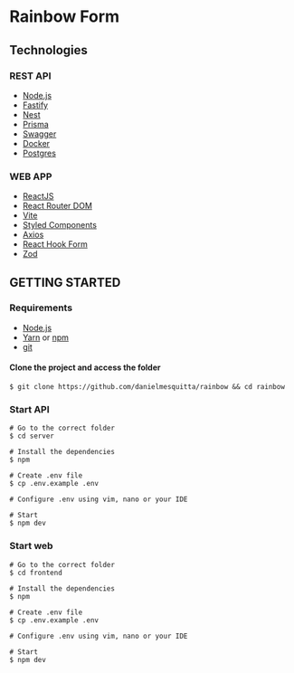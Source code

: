 # Rainbow Form

## Technologies

### REST API

- [Node.js](https://nodejs.org/)
- [Fastify](https://fastify.dev/)
- [Nest](https://nestjs.com/)
- [Prisma](http://sequelize.org/)
- [Swagger](https://swagger.io/)
- [Docker](https://www.docker.com/)
- [Postgres](https://www.postgresql.org/)

### WEB APP

- [ReactJS](https://reactjs.org/)
- [React Router DOM](https://github.com/ReactTraining/react-router/tree/master/packages/react-router-dom)
- [Vite](https://vitejs.dev/)
- [Styled Components](https://styled-components.com/)
- [Axios](https://github.com/axios/axios)
- [React Hook Form](https://react-hook-form.com/)
- [Zod](https://zod.dev/)

## GETTING STARTED

### Requirements

- [Node.js](https://nodejs.org/)
- [Yarn](https://yarnpkg.com/) or [npm](https://www.npmjs.com/)
- [git](https://git-scm.com/)

#### Clone the project and access the folder

```shell
$ git clone https://github.com/danielmesquitta/rainbow && cd rainbow
```

### Start API

```shell
# Go to the correct folder
$ cd server

# Install the dependencies
$ npm

# Create .env file
$ cp .env.example .env

# Configure .env using vim, nano or your IDE

# Start
$ npm dev
```

### Start web

```shell
# Go to the correct folder
$ cd frontend

# Install the dependencies
$ npm

# Create .env file
$ cp .env.example .env

# Configure .env using vim, nano or your IDE

# Start
$ npm dev
```

